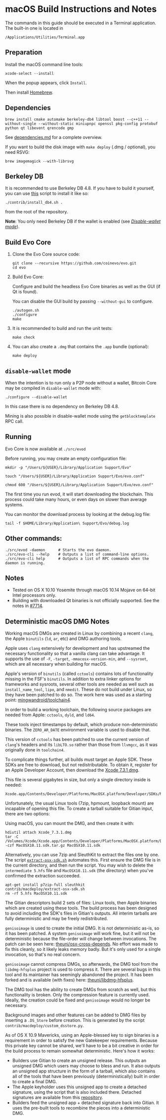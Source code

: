# macOS Build Instructions and Notes

The commands in this guide should be executed in a Terminal application.
The built-in one is located in
```
/Applications/Utilities/Terminal.app
```

## Preparation
Install the macOS command line tools:

```shell
xcode-select --install
```

When the popup appears, click `Install`.

Then install [Homebrew](https://brew.sh).

## Dependencies
```shell
brew install cmake automake berkeley-db4 libtool boost --c++11 --without-single --without-static miniupnpc openssl pkg-config protobuf python qt libevent qrencode gmp
```

See [dependencies.md](dependencies.md) for a complete overview.

If you want to build the disk image with `make deploy` (.dmg / optional), you need RSVG:
```shell
brew imagemagick --with-librsvg
```

## Berkeley DB
It is recommended to use Berkeley DB 4.8. If you have to build it yourself,
you can use [this](/contrib/install_db4.sh) script to install it
like so:

```shell
./contrib/install_db4.sh .
```

from the root of the repository.

**Note**: You only need Berkeley DB if the wallet is enabled (see [*Disable-wallet mode*](/doc/build-osx.md#disable-wallet-mode)).

## Build Evo Core

1. Clone the Evo Core source code:
    ```shell
    git clone --recursive https://github.com/coinevo/evo.git
    cd evo
    ```

2.  Build Evo Core:

    Configure and build the headless Evo Core binaries as well as the GUI (if Qt is found).

    You can disable the GUI build by passing `--without-gui` to configure.
    ```shell
    ./autogen.sh
    ./configure
    make
    ```

3.  It is recommended to build and run the unit tests:
    ```shell
    make check
    ```

4.  You can also create a  `.dmg` that contains the `.app` bundle (optional):
    ```shell
    make deploy
    ```

## `disable-wallet` mode
When the intention is to run only a P2P node without a wallet, Bitcoin Core may be
compiled in `disable-wallet` mode with:
```shell
./configure --disable-wallet
```

In this case there is no dependency on Berkeley DB 4.8.

Mining is also possible in disable-wallet mode using the `getblocktemplate` RPC call.

## Running
Evo Core is now available at `./src/evod`

Before running, you may create an empty configuration file:
```shell
mkdir -p "/Users/${USER}/Library/Application Support/Evo"

touch "/Users/${USER}/Library/Application Support/Evo/evo.conf"

chmod 600 "/Users/${USER}/Library/Application Support/Evo/evo.conf"
```

The first time you run evod, it will start downloading the blockchain. This process could
take many hours, or even days on slower than average systems.

You can monitor the download process by looking at the debug.log file:
```shell
tail -f $HOME/Library/Application\ Support/Evo/debug.log
```

## Other commands:
```shell
./src/evod -daemon      # Starts the evo daemon.
./src/evo-cli --help    # Outputs a list of command-line options.
./src/evo-cli help      # Outputs a list of RPC commands when the daemon is running.
```

## Notes
* Tested on OS X 10.10 Yosemite through macOS 10.14 Mojave on 64-bit Intel
processors only.
* Building with downloaded Qt binaries is not officially supported. See the notes in [#7714](https://github.com/bitcoin/bitcoin/issues/7714).

## Deterministic macOS DMG Notes
Working macOS DMGs are created in Linux by combining a recent `clang`, the Apple
`binutils` (`ld`, `ar`, etc) and DMG authoring tools.

Apple uses `clang` extensively for development and has upstreamed the necessary
functionality so that a vanilla clang can take advantage. It supports the use of `-F`,
`-target`, `-mmacosx-version-min`, and `--sysroot`, which are all necessary when
building for macOS.

Apple's version of `binutils` (called `cctools`) contains lots of functionality missing in the
FSF's `binutils`. In addition to extra linker options for frameworks and sysroots, several
other tools are needed as well such as `install_name_tool`, `lipo`, and `nmedit`. These
do not build under Linux, so they have been patched to do so. The work here was used as
a starting point: [mingwandroid/toolchain4](https://github.com/mingwandroid/toolchain4).

In order to build a working toolchain, the following source packages are needed from
Apple: `cctools`, `dyld`, and `ld64`.

These tools inject timestamps by default, which produce non-deterministic binaries. The
`ZERO_AR_DATE` environment variable is used to disable that.

This version of `cctools` has been patched to use the current version of `clang`'s headers
and its `libLTO.so` rather than those from `llvmgcc`, as it was originally done in `toolchain4`.

To complicate things further, all builds must target an Apple SDK. These SDKs are free to
download, but not redistributable. To obtain it, register for an Apple Developer Account,
then download the [Xcode 7.3.1 dmg](https://developer.apple.com/devcenter/download.action?path=/Developer_Tools/Xcode_7.3.1/Xcode_7.3.1.dmg).

This file is several gigabytes in size, but only a single directory inside is needed:
```
Xcode.app/Contents/Developer/Platforms/MacOSX.platform/Developer/SDKs/MacOSX10.11.sdk
```

Unfortunately, the usual Linux tools (7zip, hpmount, loopback mount) are incapable of
opening this file. To create a tarball suitable for Gitian input, there are two options:

Using macOS, you can mount the DMG, and then create it with:
```shell
hdiutil attach Xcode_7.3.1.dmg
tar -C /Volumes/Xcode/Xcode.app/Contents/Developer/Platforms/MacOSX.platform/Developer/SDKs/ -czf MacOSX10.11.sdk.tar.gz MacOSX10.11.sdk
```

Alternatively, you can use 7zip and SleuthKit to extract the files one by one. The script
[`extract-osx-sdk.sh`](./../contrib/macdeploy/extract-osx-sdk.sh) automates this. First
ensure the DMG file is in the current directory, and then run the script. You may wish to
delete the `intermediate 5.hfs` file and `MacOSX10.11.sdk` (the directory) when you've
confirmed the extraction succeeded.

```shell
apt-get install p7zip-full sleuthkit
contrib/macdeploy/extract-osx-sdk.sh
rm -rf 5.hfs MacOSX10.11.sdk
```

The Gitian descriptors build 2 sets of files: Linux tools, then Apple binaries which are
created using these tools. The build process has been designed to avoid including the
SDK's files in Gitian's outputs. All interim tarballs are fully deterministic and may be freely
redistributed.

`genisoimage` is used to create the initial DMG. It is not deterministic as-is, so it has been
patched. A system `genisoimage` will work fine, but it will not be deterministic because
the file-order will change between invocations. The patch can be seen here:  [theuni/osx-cross-depends](https://raw.githubusercontent.com/theuni/osx-cross-depends/master/patches/cdrtools/genisoimage.diff).
No effort was made to fix this cleanly, so it likely leaks memory badly. But it's only used for
a single invocation, so that's no real concern.

`genisoimage` cannot compress DMGs, so afterwards, the DMG tool from the
`libdmg-hfsplus` project is used to compress it. There are several bugs in this tool and its
maintainer has seemingly abandoned the project. It has been forked and is available
(with fixes) here: [theuni/libdmg-hfsplus](https://github.com/theuni/libdmg-hfsplus).

The DMG tool has the ability to create DMGs from scratch as well, but this functionality is
broken. Only the compression feature is currently used. Ideally, the creation could be fixed
and `genisoimage` would no longer be necessary.

Background images and other features can be added to DMG files by inserting a
`.DS_Store` before creation. This is generated by the script
`contrib/macdeploy/custom_dsstore.py`.

As of OS X 10.9 Mavericks, using an Apple-blessed key to sign binaries is a requirement in
order to satisfy the new Gatekeeper requirements. Because this private key cannot be
shared, we'll have to be a bit creative in order for the build process to remain somewhat
deterministic. Here's how it works:

- Builders use Gitian to create an unsigned release. This outputs an unsigned DMG which
  users may choose to bless and run. It also outputs an unsigned app structure in the form
  of a tarball, which also contains all of the tools that have been previously (deterministically)
  built in order to create a final DMG.
- The Apple keyholder uses this unsigned app to create a detached signature, using the
  script that is also included there. Detached signatures are available from this [repository](https://github.com/bitcoin-core/bitcoin-detached-sigs).
- Builders feed the unsigned app + detached signature back into Gitian. It uses the
  pre-built tools to recombine the pieces into a deterministic DMG.

